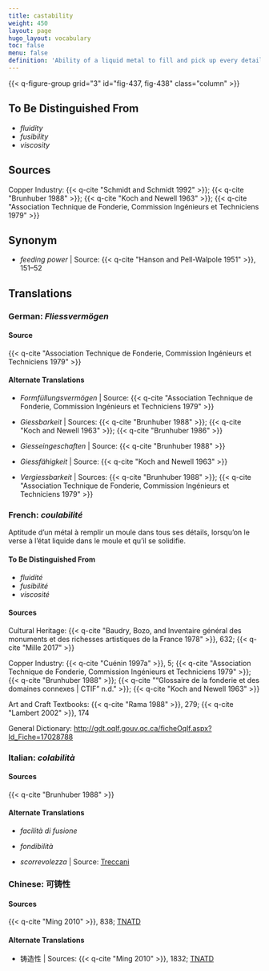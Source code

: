 ```yaml
---
title: castability
weight: 450
layout: page
hugo_layout: vocabulary
toc: false
menu: false
definition: 'Ability of a liquid metal to fill and pick up every detail of a mold. See [I.2§2.2](#I.2§2.2).'
---
```


{{< q-figure-group grid="3" id="fig-437, fig-438" class="column" >}}

## To Be Distinguished From

- *fluidity*
- *fusibility*
- *viscosity*

## Sources

Copper Industry: {{< q-cite "Schmidt and Schmidt 1992" >}}; {{< q-cite "Brunhuber 1988" >}}; {{< q-cite "Koch and Newell 1963" >}}; {{< q-cite "Association Technique de Fonderie, Commission Ingénieurs et Techniciens 1979" >}}

## Synonym

- *feeding power* | Source: {{< q-cite "Hanson and Pell-Walpole 1951" >}}, 151–52

## Translations

<div class="accordion">

### **German**: *Fliessvermögen*

#### Source

{{< q-cite "Association Technique de Fonderie, Commission Ingénieurs et Techniciens 1979" >}}

#### Alternate Translations

- *Formfüllungsvermögen* | Source: {{< q-cite "Association Technique de Fonderie, Commission Ingénieurs et Techniciens 1979" >}}

- *Giessbarkeit* | Sources: {{< q-cite "Brunhuber 1988" >}}; {{< q-cite "Koch and Newell 1963" >}}; {{< q-cite "Brunhuber 1986" >}}

- *Giesseingeschaften* | Source: {{< q-cite "Brunhuber 1988" >}}

- *Giessfähigkeit* | Source: {{< q-cite "Koch and Newell 1963" >}}

- *Vergiessbarkeit* | Sources: {{< q-cite "Brunhuber 1988" >}}; {{< q-cite "Association Technique de Fonderie, Commission Ingénieurs et Techniciens 1979" >}}

### **French**: *coulabilité*

Aptitude d’un métal à remplir un moule dans tous ses détails, lorsqu’on le verse à l’état liquide dans le moule et qu’il se solidifie.

#### To Be Distinguished From

- *fluidité*
- *fusibilité*
- *viscosité*

#### Sources

Cultural Heritage: {{< q-cite "Baudry, Bozo, and Inventaire général des monuments et des richesses artistiques de la France 1978" >}}, 632; {{< q-cite "Mille 2017" >}}

Copper Industry: {{< q-cite "Cuénin 1997a" >}}, 5; {{< q-cite "Association Technique de Fonderie, Commission Ingénieurs et Techniciens 1979" >}}; {{< q-cite "Brunhuber 1988" >}}; {{< q-cite "“Glossaire de la fonderie et des domaines connexes | CTIF” n.d." >}}; {{< q-cite "Koch and Newell 1963" >}}

Art and Craft Textbooks: {{< q-cite "Rama 1988" >}}, 279; {{< q-cite "Lambert 2002" >}}, 174

General Dictionary: <http://gdt.oqlf.gouv.qc.ca/ficheOqlf.aspx?Id_Fiche=17028788>

### **Italian**: *colabilità*

#### Sources

{{< q-cite "Brunhuber 1988" >}}

#### Alternate Translations

- *facilità di fusione*

- *fondibilità*

- *scorrevolezza* | Source: [Treccani](https://www.treccani.it/enciclopedia/fusione_%28Enciclopedia-Italiana%29/)

### **Chinese**: 可铸性

#### Sources

{{< q-cite "Ming 2010" >}}, 838; [TNATD](https://terms.naer.edu.tw/detail/628182/?index=3)

#### Alternate Translations

- 铸造性 | Sources: {{< q-cite "Ming 2010" >}}, 1832; [TNATD](https://terms.naer.edu.tw/detail/628182/?index=3)

</div>
